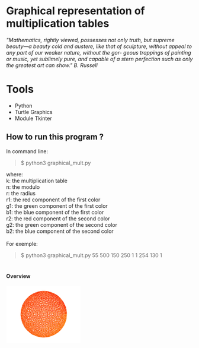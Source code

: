<!--
	@author: Olga Baitemirova
	First Year ULB project 
-->
# Graphical representation of multiplication tables

*"Mathematics, rightly viewed, possesses not only truth, but supreme beauty—a beauty cold and
austere, like that of sculpture, without appeal to any part of our weaker nature, without the gor-
geous trappings of painting or music, yet sublimely pure, and capable of a stern perfection such as
only the greatest art can show." B. Russell*


# Tools
- Python
- Turtle Graphics
- Module Tkinter

## How to run this program ?
In command line:<br/>
> $ python3 graphical_mult.py <k> <n> <r> <r1> <g1> <b1> <r2> <g2> <b2>

where:<br/>
k: the multiplication table<br/>
n: the modulo<br/>
r: the radius<br/>
r1: the red component of the first color<br/>
g1: the green component of the first color<br/>
b1: the blue component of the first color<br/>
r2: the red component of the second color<br/>
g2: the green component of the second color<br/>
b2: the blue component of the second color<br/>
<br/>
For exemple:<br/>
> $ python3 graphical_mult.py 55 500 150 250 1 1 254 130 1

#

#### Overview

<img src="img/graphic.png" width="200"/>

